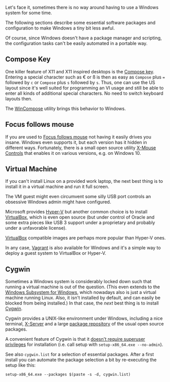 Let's face it, sometimes there is no way around having to use a
Windows system for some time.

The following sections describe some essential software packages
and configuration to make Windows a tiny bit less awful.

Of course, since Windows doesn't have a package manager and
scripting, the configuration tasks can't be easily automated in a
portable way.

## Compose Key

One killer feature of X11 and X11 inspired desktops is the
[Compose key][2]. Entering a special character such as € or ß is then
as easy as `Compose` plus `=` followed by `c` or `Compose` plus
`s` followed by `s`. Thus, one can use the US layout since it's
well suited for programming an VI usage and still be able to
enter all kinds of additional special characters. No need to
switch keyboard layouts then.

The [WinCompose][1] utility brings this behavior to Windows.


## Focus follows mouse

If you are used to [Focus follows mouse][3] not having it easily
drives you insane. Windows even supports it, but each version has
it hidden in different ways. Fortunately, there is a small open
source utility [X-Mouse Controls][4] that enables it on various
versions, e.g. on Windows 10.

## Virtual Machine

If you can't install Linux on a provided work laptop, the next
best thing is to install it in a virtual machine and run it full
screen.

The VM guest might even circumvent some silly USB port controls
an obsessive Windows admin might have configured.

Microsoft provides [Hyper-V][9] but another common choice is to
install [VirtualBox][10], which is even open source (but under
control of Oracle and some extra pieces like USB 3 support under
a proprietary and probably under a unfavorable license).

[VirtualBox][10] compatible images are perhaps more popular than
Hyper-V ones.

In any case, [Vagrant][11] is also available for Windows and it's
a simple way to deploy a guest system to VirtualBox or Hyper-V.

## Cygwin

Sometimes a Windows system is considerably locked down such that
running a virtual machine is out of the question. (This even
extends to the [Windows Subsystem for Windows][12], which
nowadays also is just a virtual machine running Linux. Also, it
isn't installed by default, and can easily be blocked from being
installed.) In that case, the _next_ best thing is to install
[Cygwin][8].

Cygwin provides a UNIX-like environment under Windows, including
a nice terminal, [X-Server][6] and a large [package
repository][7] of the usual open source packages.

A convenient feature of Cygwin is that it [doesn't require
superuser privileges][5] for installation (i.e. call setup with
`setup-x86_64.exe --no-admin`).

See also `cygwin.list` for a selection of essential packages.
After a first install you can automate the package selection a
bit by re-executing the setup like this:

    setup-x86_64.exe --packages $(paste -s -d, cygwin.list)


[1]: https://github.com/SamHocevar/wincompose
[2]: https://en.wikipedia.org/wiki/Compose_key
[3]: https://en.wikipedia.org/wiki/Focus_(computing)#Focus_follows_pointer
[4]: https://github.com/joelpurra/xmouse-controls
[5]: https://www.cygwin.com/faq.html#faq.setup.noroot
[6]: https://x.cygwin.com/docs/ug/setup.html
[7]: https://cygwin.com/packages/
[8]: https://cygwin.com
[9]: https://en.wikipedia.org/wiki/Hyper-V
[10]: https://en.wikipedia.org/wiki/VirtualBox
[11]: https://en.wikipedia.org/wiki/Vagrant_(software)
[12]: https://en.wikipedia.org/wiki/Windows_Subsystem_for_Linux
